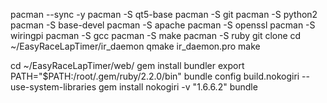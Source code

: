  pacman --sync -y
 pacman -S qt5-base
 pacman -S git
 pacman -S python2
 pacman -S base-devel
 pacman -S apache
 pacman -S openssl
 pacman -S wiringpi
 pacman -S gcc
 pacman -S make
 pacman -S ruby
 git clone
 cd ~/EasyRaceLapTimer/ir_daemon
 qmake ir_daemon.pro
 make
 
 cd ~/EasyRaceLapTimer/web/
gem install bundler
export PATH="$PATH:/root/.gem/ruby/2.2.0/bin"
bundle config build.nokogiri --use-system-libraries
gem install nokogiri -v "1.6.6.2"
bundle


 
	